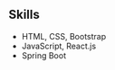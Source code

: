 <!DOCTYPE html>
<html lang="en">
<head>
    <meta charset="UTF-8">
    <meta name="viewport" content="width=device-width, initial-scale=1.0">
    <title>Skills</title>
    <link rel="stylesheet" href="assets/css/bootstrap.min.css">
</head>
<body>
    <div class="container mt-5">
        <h2>Skills</h2>
        <ul>
            <li>HTML, CSS, Bootstrap</li>
            <li>JavaScript, React.js</li>
            <li>Spring Boot</li>
        </ul>
    </div>
</body>
</html>
